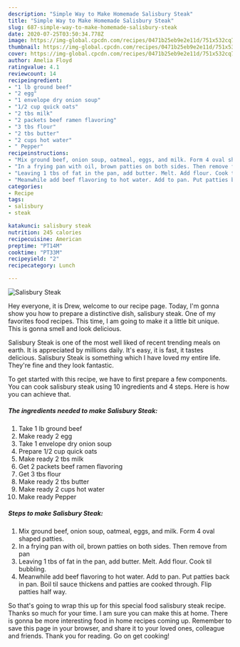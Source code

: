 ```yaml
---
description: "Simple Way to Make Homemade Salisbury Steak"
title: "Simple Way to Make Homemade Salisbury Steak"
slug: 687-simple-way-to-make-homemade-salisbury-steak
date: 2020-07-25T03:50:34.778Z
image: https://img-global.cpcdn.com/recipes/0471b25eb9e2e11d/751x532cq70/salisbury-steak-recipe-main-photo.jpg
thumbnail: https://img-global.cpcdn.com/recipes/0471b25eb9e2e11d/751x532cq70/salisbury-steak-recipe-main-photo.jpg
cover: https://img-global.cpcdn.com/recipes/0471b25eb9e2e11d/751x532cq70/salisbury-steak-recipe-main-photo.jpg
author: Amelia Floyd
ratingvalue: 4.1
reviewcount: 14
recipeingredient:
- "1 lb ground beef"
- "2 egg"
- "1 envelope dry onion soup"
- "1/2 cup quick oats"
- "2 tbs milk"
- "2 packets beef ramen flavoring"
- "3 tbs flour"
- "2 tbs butter"
- "2 cups hot water"
- " Pepper"
recipeinstructions:
- "Mix ground beef, onion soup, oatmeal, eggs, and milk. Form 4 oval shaped patties."
- "In a frying pan with oil, brown patties on both sides. Then remove from pan"
- "Leaving 1 tbs of fat in the pan, add butter. Melt. Add flour. Cook til bubbling."
- "Meanwhile add beef flavoring to hot water. Add to pan. Put patties back in pan. Boil til sauce thickens and patties are cooked through. Flip patties half way."
categories:
- Recipe
tags:
- salisbury
- steak

katakunci: salisbury steak 
nutrition: 245 calories
recipecuisine: American
preptime: "PT14M"
cooktime: "PT33M"
recipeyield: "2"
recipecategory: Lunch

---
```



![Salisbury Steak](https://img-global.cpcdn.com/recipes/0471b25eb9e2e11d/751x532cq70/salisbury-steak-recipe-main-photo.jpg)

Hey everyone, it is Drew, welcome to our recipe page. Today, I'm gonna show you how to prepare a distinctive dish, salisbury steak. One of my favorites food recipes. This time, I am going to make it a little bit unique. This is gonna smell and look delicious.



Salisbury Steak is one of the most well liked of recent trending meals on earth. It is appreciated by millions daily. It's easy, it is fast, it tastes delicious. Salisbury Steak is something which I have loved my entire life. They're fine and they look fantastic.


To get started with this recipe, we have to first prepare a few components. You can cook salisbury steak using 10 ingredients and 4 steps. Here is how you can achieve that.

<!--inarticleads1-->

##### The ingredients needed to make Salisbury Steak:

1. Take 1 lb ground beef
1. Make ready 2 egg
1. Take 1 envelope dry onion soup
1. Prepare 1/2 cup quick oats
1. Make ready 2 tbs milk
1. Get 2 packets beef ramen flavoring
1. Get 3 tbs flour
1. Make ready 2 tbs butter
1. Make ready 2 cups hot water
1. Make ready  Pepper




<!--inarticleads2-->

##### Steps to make Salisbury Steak:

1. Mix ground beef, onion soup, oatmeal, eggs, and milk. Form 4 oval shaped patties.
1. In a frying pan with oil, brown patties on both sides. Then remove from pan
1. Leaving 1 tbs of fat in the pan, add butter. Melt. Add flour. Cook til bubbling.
1. Meanwhile add beef flavoring to hot water. Add to pan. Put patties back in pan. Boil til sauce thickens and patties are cooked through. Flip patties half way.




So that's going to wrap this up for this special food salisbury steak recipe. Thanks so much for your time. I am sure you can make this at home. There is gonna be more interesting food in home recipes coming up. Remember to save this page in your browser, and share it to your loved ones, colleague and friends. Thank you for reading. Go on get cooking!

